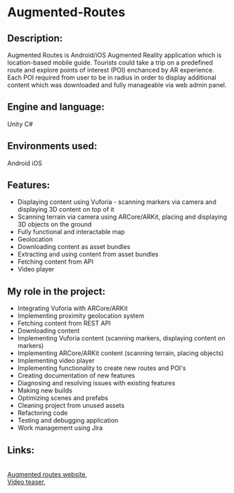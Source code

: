 # Augmented-Routes

<h2>Description:</h2>
Augmented Routes is Android/iOS Augmented Reality application which is location-based mobile guide. Tourists could take a trip on a predefined route and explore points of interest (POI) enchanced by AR experience. Each POI required from user to be in radius in order to display additional content which was downloaded and fully manageable via web admin panel. 

<h2>Engine and language:</h2>
Unity C#

<h2>Environments used:</h2>
Android
iOS

<h2>Features:</h2>

- Displaying content using Vuforia - scanning markers via camera and displaying 3D content on top of it
- Scanning terrain via camera using ARCore/ARKit, placing and displaying 3D objects on the ground
- Fully functional and interactable map
- Geolocation
- Downloading content as asset bundles
- Extracting and using content from asset bundles
- Fetching content from API
- Video player

<h2>My role in the project:</h2>

- Integrating Vuforia with ARCore/ARKit
- Implementing proximity geolocation system
- Fetching content from REST API
- Downloading content
- Implementing Vuforia content (scanning markers, displaying content on markers)
- Implementing ARCore/ARKit content (scanning terrain, placing objects)
- Implementing video player
- Implementing functionality to create new routes and POI's
- Creating documentation of new features
- Diagnosing and resolving issues with existing features
- Making new builds
- Optimizing scenes and prefabs
- Cleaning project from unused assets
- Refactoring code
- Testing and debugging application
- Work management using Jira

<h2>Links:</h2>
<br/><a href="https://www.augmentedroutes.com/">Augmented routes website</a>, 
<br/><a href="https://www.youtube.com/watch?v=4BI58GBTgSQ">Video teaser</a>, 
